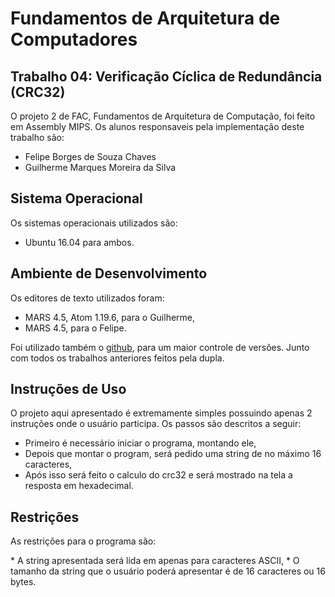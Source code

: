 # Fundamentos de Arquitetura de Computadores
## Trabalho 04: Verificação Cíclica de Redundância (CRC32)

<p>O projeto 2 de FAC, Fundamentos de Arquitetura de Computação, foi feito em Assembly MIPS. Os alunos responsaveis pela implementação deste trabalho são:</p>

 * Felipe Borges de Souza Chaves
 * Guilherme Marques Moreira da Silva

## Sistema Operacional
<p>Os sistemas operacionais utilizados são:</p>

 * Ubuntu 16.04 para ambos.

## Ambiente de Desenvolvimento
<p>Os editores de texto utilizados foram:</p>

 * MARS 4.5, Atom 1.19.6, para o Guilherme,
 * MARS 4.5, para o Felipe.

<p>Foi utilizado também o <a href = "https://github.com/GuiMarques98/FAC">github</a>, para um maior controle de versões. Junto com todos os trabalhos anteriores feitos pela dupla.</p>

## Instruções de Uso
<p>O projeto aqui apresentado é extremamente simples possuindo apenas 2 instruções onde o usuário participa. Os passos são descritos a seguir: </p>

 * Primeiro é necessário iniciar o programa, montando ele,
 * Depois que montar o program, será pedido uma string de no máximo 16 caracteres,
 * Após isso será feito o calculo do crc32 e será mostrado na tela a resposta em hexadecimal.

## Restrições
<p>As restrições para o programa são:</p>
 * A string apresentada será lida em apenas para caracteres ASCII,
 * O tamanho da string que o usuário poderá apresentar é de 16 caracteres ou 16 bytes.